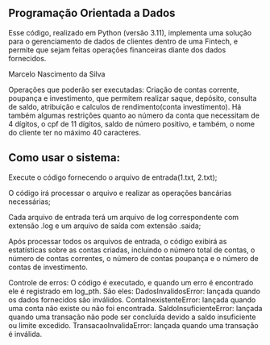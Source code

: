 ## Programação Orientada a Dados

Esse código, realizado em Python (versão 3.11), implementa uma solução para o gerenciamento de dados de clientes dentro de uma Fintech, e permite que sejam feitas operações financeiras diante dos dados fornecidos.

Marcelo Nascimento da Silva

Operações que poderão ser executadas:
Criação de contas corrente, poupança e investimento, que permitem realizar saque, depósito, consulta de saldo, atribuição e calculos de rendimento(conta investimento). Há também algumas restrições quanto ao número da conta que necessitam de 4 dígitos, o cpf de 11 dígitos, saldo de número positivo, e também, o nome do cliente ter no máximo 40 caracteres.

## Como usar o sistema:

Execute o código fornecendo o arquivo de entrada(1.txt, 2.txt);

O código irá processar o arquivo e realizar as operações bancárias necessárias;

Cada arquivo de entrada terá um arquivo de log correspondente com extensão .log e um arquivo de saída com extensão .saida;

Após processar todos os arquivos de entrada, o código exibirá as estatísticas sobre as contas criadas, incluindo o número total de contas, o número de contas correntes, o número de contas poupança e o número de contas de investimento.

Controle de erros:
O código é executado, e quando um erro é encontrado ele é registrado em log_pth. São eles: DadosInvalidosError: lançada quando os dados fornecidos são inválidos. ContaInexistenteError: lançada quando uma conta não existe ou não foi encontrada. SaldoInsuficienteError: lançada quando uma transação não pode ser concluída devido a saldo insuficiente ou limite excedido. TransacaoInvalidaError: lançada quando uma transação é inválida.

